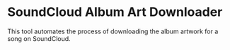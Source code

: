 # SoundCloud Album Art Downloader

This tool automates the process of downloading the album artwork for a song on SoundCloud.
